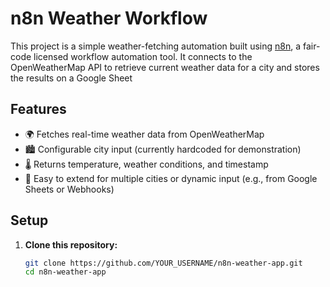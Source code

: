 # n8n Weather Workflow

This project is a simple weather-fetching automation built using [n8n](https://n8n.io/), a fair-code licensed workflow automation tool. It connects to the OpenWeatherMap API to retrieve current weather data for a city and stores the results on a Google Sheet

## Features

- 🌍 Fetches real-time weather data from OpenWeatherMap
- 🏙️ Configurable city input (currently hardcoded for demonstration)
- 🌡️ Returns temperature, weather conditions, and timestamp
- 🔄 Easy to extend for multiple cities or dynamic input (e.g., from Google Sheets or Webhooks)

## Setup

1. **Clone this repository:**
   ```bash
   git clone https://github.com/YOUR_USERNAME/n8n-weather-app.git
   cd n8n-weather-app
